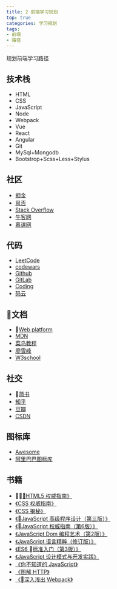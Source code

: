 ```yaml
---
title: 2 前端学习规划
top: true
categories: 学习规划
tags: 
- 前端
- 路径
---
```


规划前端学习路径
<!--more-->

## 技术栈
- HTML
- CSS
- JavaScript
- Node
- Webpack
- Vue
- React
- Angular
- Git
- MySql+Mongodb
- Bootstrop+Scss+Less+Stylus

## 社区
- [掘金](https://juejin.im)
- [思否](https://segmentfault.com)
- [Stack Overflow](https://stackoverflow.com/)
- [牛客网](https://www.nowcoder.com)
- [慕课网](https://www.imooc.com)

## 代码
- [LeetCode](https://leetcode-cn.com)
- [codewars](https://www.codewars.com)
- [Github](https://github.com)
- [GitLab](https://about.gitlab.com)
- [Coding](https://coding.net)
- [码云](https://gitee.com)

## 文档
- [Web platform](https://platform.html5.org)
- [MDN](https://developer.mozilla.org/zh-CN/)
- [菜鸟教程](http://www.runoob.com)
- [廖雪峰](https://www.liaoxuefeng.com)
- [W3school](http://www.w3school.com.cn)

## 社交
- [简书](https://www.jianshu.com)
- [知乎](https://www.zhihu.com)
- [豆瓣](https://www.douban.com)
- [CSDN](https://www.csdn.net)

## 图标库
- [Awesome](http://www.fontawesome.com.cn)
- [阿里巴巴图标库](https://www.iconfont.cn)

## 书籍
- [《HTML5 权威指南》](https://book.douban.com/subject/25786074/)
- [《CSS 权威指南》](https://book.douban.com/subject/2308234/)
- [《CSS 揭秘》](https://book.douban.com/subject/26745943/)
- [《JavaScript 高级程序设计（第三版）》](https://book.douban.com/subject/10546125/)
- [《JavaScript 权威指南（第6版）》](https://book.douban.com/subject/10549733/)
- [《JavaScript Dom 编程艺术（第2版）》](https://book.douban.com/subject/6038371/)
- [《JavaScript 语言精粹（修订版）》](https://book.douban.com/subject/11874748/)
- [《ES6 标准入门（第3版）》](https://book.douban.com/subject/27127030/)
- [《JavaScript 设计模式与开发实践》](https://book.douban.com/subject/26382780/)
- [《你不知道的 JavaScript》](https://book.douban.com/subject/26351021/)
- [《图解 HTTP》](https://book.douban.com/subject/25863515/)
- [《深入浅出 Webpack》](https://book.douban.com/subject/27605367/)
